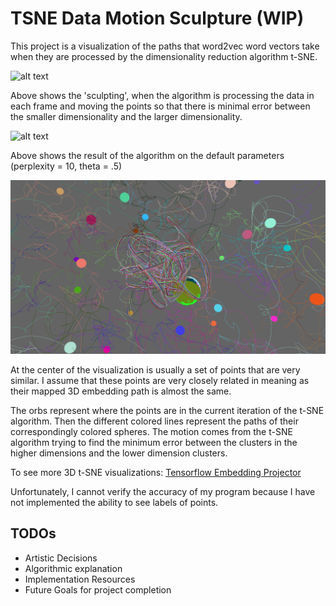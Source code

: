 #  TSNE Data Motion Sculpture (WIP)

This project is a visualization of the paths that word2vec word vectors take when they are processed by the dimensionality reduction algorithm t-SNE.


![alt text](https://github.com/snosenzo/TSNE-MotionSculpture/blob/master/assets/motionsculpt50.gif "Motion Sculpting")

Above shows the 'sculpting', when the algorithm is processing the data in each frame and moving the points so that there is minimal error between the smaller dimensionality and the larger dimensionality.

![alt text](https://github.com/snosenzo/TSNE-MotionSculpture/blob/master/assets/outsmallerv1.gif "Exploring Animations")

Above shows the result of the algorithm on the default parameters (perplexity = 10, theta = .5)

![alt text](https://github.com/snosenzo/TSNE-MotionSculpture/blob/master/assets/centertsnefin.png "Center of visualization")

At the center of the visualization is usually a set of points that are very similar. I assume that these points are very closely related in meaning as their mapped 3D embedding path is almost the same.

The orbs represent where the points are in the current iteration of the t-SNE algorithm. Then the different colored lines represent the paths of their correspondingly colored spheres. The motion comes from the t-SNE algorithm trying to find the minimum error between the clusters in the higher dimensions and the lower dimension clusters.

To see more 3D t-SNE visualizations: [Tensorflow Embedding Projector](https://projector.tensorflow.org/)

Unfortunately, I cannot verify the accuracy of my program because I have not implemented the ability to see labels of points.

## TODOs
 - Artistic Decisions
 - Algorithmic explanation
 - Implementation Resources
 - Future Goals for project completion
 

 
